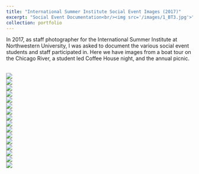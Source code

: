 ```yaml
---
title: "International Summer Institute Social Event Images (2017)"
excerpt: "Social Event Documentation<br/><img src='/images/1_BT3.jpg'>"
collection: portfolio
---
```


In 2017, as staff photographer for the International Summer Institute at Northwestern University,  I was asked to document the various social event students and staff participated in. Here we have images from a boat tour on the Chicago River, a student led Coffee House night, and the annual picnic. 

<br/><img src='/images/1_BT3.jpg'>
<br/><img src='/images/2_BT4.jpg'>
<br/><img src='/images/3_BT5.jpg'>
<br/><img src='/images/4_BT6.jpg'>
<br/><img src='/images/A_CH5.jpg'>
<br/><img src='/images/B_CH4.jpg'>
<br/><img src='/images/C_CH6.jpg'>
<br/><img src='/images/D_CH3.jpg'>
<br/><img src='/images/F_CH1.jpg'>
<br/><img src='/images/G_CH2.jpg'>
<br/><img src='/images/P1.jpg'>
<br/><img src='/images/P2.jpg'>
<br/><img src='/images/P5.jpg'>
<br/><img src='/images/P9.jpg'>
<br/><img src='/images/P12.jpg'>
<br/><img src='/images/P14.jpg'>


